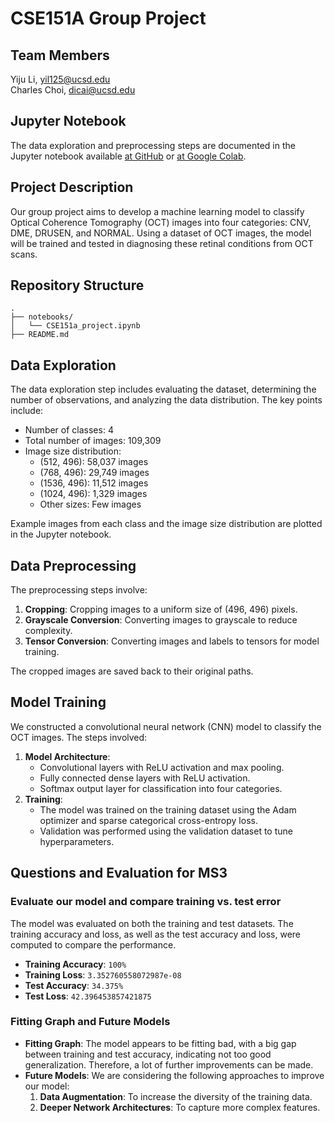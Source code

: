 # CSE151A Group Project

## Team Members
Yiju Li, yil125@ucsd.edu  
Charles Choi, dicai@ucsd.edu

## Jupyter Notebook
The data exploration and preprocessing steps are documented in the Jupyter notebook available [at GitHub](notebooks/CSE151a_project.ipynb) or [at Google Colab](https://colab.research.google.com/drive/1OZNHYLIo4DFiLE5yqVL_Z7UiDEypC-xF?usp=sharing).

## Project Description
Our group project aims to develop a machine learning model to classify Optical Coherence Tomography (OCT) images into four categories: CNV, DME, DRUSEN, and NORMAL. Using a dataset of OCT images, the model will be trained and tested in diagnosing these retinal conditions from OCT scans.

## Repository Structure
```
.
├── notebooks/
│   └── CSE151a_project.ipynb
├── README.md
```

## Data Exploration
The data exploration step includes evaluating the dataset, determining the number of observations, and analyzing the data distribution. The key points include:
- Number of classes: 4
- Total number of images: 109,309
- Image size distribution:
  - (512, 496): 58,037 images
  - (768, 496): 29,749 images
  - (1536, 496): 11,512 images
  - (1024, 496): 1,329 images
  - Other sizes: Few images

Example images from each class and the image size distribution are plotted in the Jupyter notebook.

## Data Preprocessing
The preprocessing steps involve:
1. **Cropping**: Cropping images to a uniform size of (496, 496) pixels.
2. **Grayscale Conversion**: Converting images to grayscale to reduce complexity.
3. **Tensor Conversion**: Converting images and labels to tensors for model training.

The cropped images are saved back to their original paths.

## Model Training
We constructed a convolutional neural network (CNN) model to classify the OCT images. The steps involved:
1. **Model Architecture**:
   - Convolutional layers with ReLU activation and max pooling.
   - Fully connected dense layers with ReLU activation.
   - Softmax output layer for classification into four categories.
2. **Training**:
   - The model was trained on the training dataset using the Adam optimizer and sparse categorical cross-entropy loss.
   - Validation was performed using the validation dataset to tune hyperparameters.

## Questions and Evaluation for MS3

### Evaluate our model and compare training vs. test error
The model was evaluated on both the training and test datasets. The training accuracy and loss, as well as the test accuracy and loss, were computed to compare the performance.

- **Training Accuracy**: `100%`
- **Training Loss**: `3.352760558072987e-08`
- **Test Accuracy**: `34.375%`
- **Test Loss**: `42.396453857421875`

### Fitting Graph and Future Models
- **Fitting Graph**: The model appears to be fitting bad, with a big gap between training and test accuracy, indicating not too good generalization. Therefore, a lot of further improvements can be made.
- **Future Models**: We are considering the following approaches to improve our model:
  1. **Data Augmentation**: To increase the diversity of the training data.
  2. **Deeper Network Architectures**: To capture more complex features.


